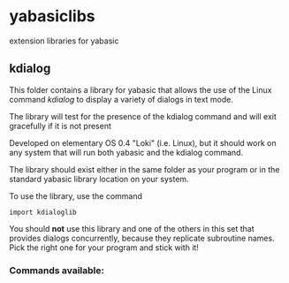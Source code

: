 # yabasiclibs
extension libraries for yabasic

## kdialog

This folder contains a library for yabasic that allows the use of the Linux command *kdialog* to display a variety of dialogs in text mode.

The library will test for the presence of the kdialog command and will exit gracefully if it is not present

Developed on elementary OS 0.4 "Loki" (i.e. Linux), but it should work on any system that will run both yabasic and the kdialog command.

The library should exist either in the same folder as your program or in the standard yabasic library location on your system.

To use the library, use the command 

    import kdialoglib

You should **not** use this library and one of the others in this set that provides dialogs concurrently, because they replicate subroutine names. Pick the right one for your program and stick with it!

### Commands available:



